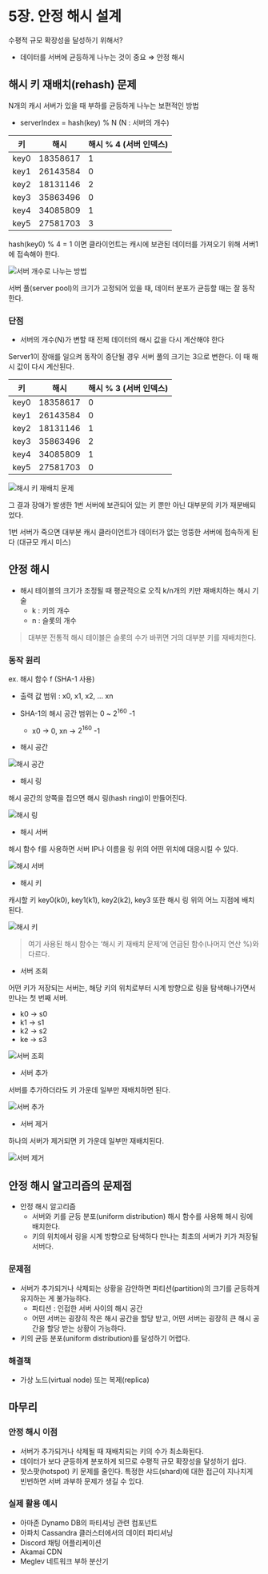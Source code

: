 # 5장. 안정 해시 설계

수평적 규모 확장성을 달성하기 위해서?

- 데이터를 서버에 균등하게 나누는 것이 중요  ⇒ 안정 해시

## 해시 키 재배치(rehash) 문제

N개의 캐시 서버가 있을 때 부하를 균등하게 나누는 보편적인 방법

- serverIndex = hash(key) % N (N : 서버의 개수)

| 키 | 해시 | 해시 % 4 (서버 인덱스) |
| --- | --- | --- |
| key0 | 18358617 | 1 |
| key1 | 26143584 | 0 |
| key2 | 18131146 | 2 |
| key3 | 35863496 | 0 |
| key4 | 34085809 | 1 |
| key5 | 27581703 | 3 |

hash(key0) % 4 = 1 이면 클라이언트는 캐시에 보관된 데이터를 가져오기 위해 서버1에 접속해야 한다. 

![서버 개수로 나누는 방법](./images/image.png)

서버 풀(server pool)의 크기가 고정되어 있을 때, 데이터 분포가 균등할 때는 잘 동작한다. 

### 단점

- 서버의 개수(N)가 변할 때 전체 데이터의 해시 값을 다시 계산해야 한다

Server1이 장애를 일으켜 동작이 중단될 경우 서버 풀의 크기는 3으로 변한다. 이 때 해시 값이 다시 계산된다.

| 키 | 해시 | 해시 % 3 (서버 인덱스) |
| --- | --- | --- |
| key0 | 18358617 | 0 |
| key1 | 26143584 | 0 |
| key2 | 18131146 | 1 |
| key3 | 35863496 | 2 |
| key4 | 34085809 | 1 |
| key5 | 27581703 | 0 |

![해시 키 재배치 문제](./images/image%201.png)

그 결과 장애가 발생한 1번 서버에 보관되어 있는 키 뿐만 아닌 대부분의 키가 재분배되었다.

1번 서버가 죽으면 대부분 캐시 클라이언트가 데이터가 없는 엉뚱한 서버에 접속하게 된다 (대규모 캐시 미스)

## 안정 해시

- 해시 테이블의 크기가 조정될 때 평균적으로 오직 k/n개의 키만 재배치하는 해시 기술
    - k : 키의 개수
    - n : 슬롯의 개수

> 대부분 전통적 해시 테이블은 슬롯의 수가 바뀌면 거의 대부분 키를 재배치한다.


### 동작 원리

ex. 해시 함수 f (SHA-1 사용)

- 출력 값 범위 : x0, x1, x2, … xn
- SHA-1의 해시 공간 범위는 0 ~ $2^{160}$ -1
    - x0 → 0, xn → $2^{160}$ -1

- 해시 공간

![해시 공간](./images/image%202.png)

- 해시 링

해시 공간의 양쪽을 접으면 해시 링(hash ring)이 만들어진다.

![해시 링](./images/image%203.png)

- 해시 서버

해시 함수 f를 사용하면 서버 IP나 이름을 링 위의 어떤 위치에 대응시킬 수 있다.

![해시 서버](./images/image%204.png)

- 해시 키

캐시할 키 key0(k0), key1(k1), key2(k2), key3 또한 해시 링 위의 어느 지점에 배치된다.

![해시 키](./images/image%205.png)

> 여기 사용된 해시 함수는 ‘해시 키 재배치 문제’에 언급된 함수(나머지 연산 %)와 다르다.
> 

- 서버 조회

어떤 키가 저장되는 서버는, 해당 키의 위치로부터 시계 방향으로 링을 탐색해나가면서 만나는 첫 번째 서버.

- k0 → s0
- k1 → s1
- k2 → s2
- ke → s3

![서버 조회](./images/image%206.png)

- 서버 추가

서버를 추가하더라도 키 가운데 일부만 재배치하면 된다.

![서버 추가](./images/image%207.png)

- 서버 제거

하나의 서버가 제거되면 키 가운데 일부만 재배치된다. 

![서버 제거](./images/image%208.png)

## 안정 해시 알고리즘의 문제점

- 안정 해시 알고리즘
    - 서버와 키를 균등 분포(uniform distribution) 해시 함수를 사용해 해시 링에 배치한다.
    - 키의 위치에서 링을 시계 방향으로 탐색하다 만나는 최초의 서버가 키가 저장될 서버다.

### 문제점

- 서버가 추가되거나 삭제되는 상황을 감안하면 파티션(partition)의 크기를 균등하게 유지하는 게 불가능하다.
    - 파티션 : 인접한 서버 사이의 해시 공간
    - 어떤 서버는 굉장히 작은 해시 공간을 할당 받고, 어떤 서버는 굉장히 큰 해시 공간을 할당 받는 상황이 가능하다.
- 키의 균등 분포(uniform distribution)를 달성하기 어렵다.

### 해결책

- 가상 노드(virtual node) 또는 복제(replica)

## 마무리

### 안정 해시 이점

- 서버가 추가되거나 삭제될 때 재배치되는 키의 수가 최소화된다.
- 데이터가 보다 균등하게 분포하게 되므로 수평적 규모 확장성을 달성하기 쉽다.
- 핫스팟(hotspot) 키 문제를 줄인다. 특정한 샤드(shard)에 대한 접근이 지나치게 빈번하면 서버 과부하 문제가 생길 수 있다.

### 실제 활용 예시

- 아마존 Dynamo DB의 파티셔닝 관련 컴포넌트
- 아파치 Cassandra 클러스터에서의 데이터 파티셔닝
- Discord 채팅 어플리케이션
- Akamai CDN
- Meglev 네트워크 부하 분산기